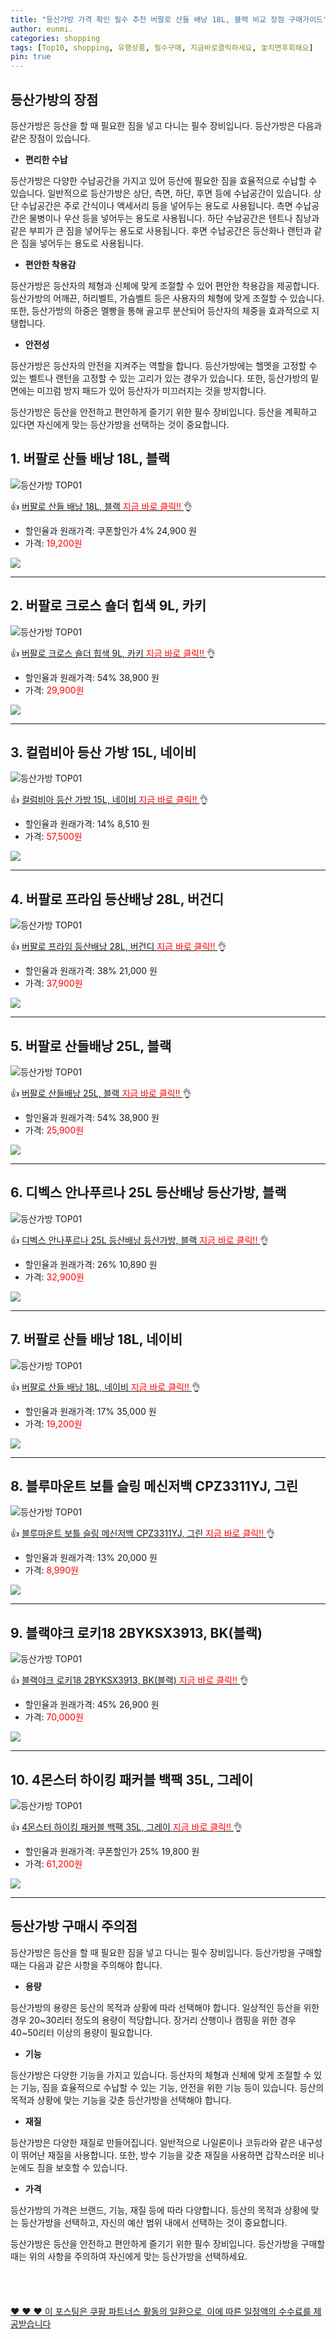 ```yaml
---
title: "등산가방 가격 확인 필수 추천 버팔로 산들 배낭 18L, 블랙 비교 장점 구매가이드"
author: eunmi.
categories: shopping
tags: [Top10, shopping, 유행상품, 필수구매, 지금바로클릭하세요, 놓치면후회해요]
pin: true
---
```

## 등산가방의 장점

등산가방은 등산을 할 때 필요한 짐을 넣고 다니는 필수 장비입니다. 등산가방은 다음과 같은 장점이 있습니다.

* **편리한 수납**

등산가방은 다양한 수납공간을 가지고 있어 등산에 필요한 짐을 효율적으로 수납할 수 있습니다. 일반적으로 등산가방은 상단, 측면, 하단, 후면 등에 수납공간이 있습니다. 상단 수납공간은 주로 간식이나 액세서리 등을 넣어두는 용도로 사용됩니다. 측면 수납공간은 물병이나 우산 등을 넣어두는 용도로 사용됩니다. 하단 수납공간은 텐트나 침낭과 같은 부피가 큰 짐을 넣어두는 용도로 사용됩니다. 후면 수납공간은 등산화나 랜턴과 같은 짐을 넣어두는 용도로 사용됩니다.

* **편안한 착용감**

등산가방은 등산자의 체형과 신체에 맞게 조절할 수 있어 편안한 착용감을 제공합니다. 등산가방의 어깨끈, 허리벨트, 가슴벨트 등은 사용자의 체형에 맞게 조절할 수 있습니다. 또한, 등산가방의 하중은 멜빵을 통해 골고루 분산되어 등산자의 체중을 효과적으로 지탱합니다.

* **안전성**

등산가방은 등산자의 안전을 지켜주는 역할을 합니다. 등산가방에는 헬멧을 고정할 수 있는 벨트나 랜턴을 고정할 수 있는 고리가 있는 경우가 있습니다. 또한, 등산가방의 밑면에는 미끄럼 방지 패드가 있어 등산자가 미끄러지는 것을 방지합니다.

등산가방은 등산을 안전하고 편안하게 즐기기 위한 필수 장비입니다. 등산을 계획하고 있다면 자신에게 맞는 등산가방을 선택하는 것이 중요합니다.

   

## 1. 버팔로 산들 배낭 18L, 블랙

![등산가방 TOP01](https://thumbnail8.coupangcdn.com/thumbnails/remote/230x230ex/image/retail/images/2979344679073970-9b6495c7-5b80-42bf-af28-20ab00023a44.jpg)


👍 [버팔로 산들 배낭 18L, 블랙 <font color=red> 지금 바로 클릭!! </font> ](https://link.coupang.com/re/AFFSDP?lptag=AF3617701&subid=GithubCoopas&pageKey=6468020589&traceid=V0-153&itemId=14123160791&vendorItemId=5464500481) 👌 


- 할인율과 원래가격: 쿠폰할인가 4%  24,900   원
- 가격: <span style='color:red'>19,200원</span>

[![](/discount_price.png)](https://link.coupang.com/re/AFFSDP?lptag=AF3617701&subid=GithubCoopas&pageKey=6468020589&traceid=V0-153&itemId=14123160791&vendorItemId=5464500481)

---


   

## 2. 버팔로 크로스 숄더 힙색 9L, 카키

![등산가방 TOP01](https://thumbnail6.coupangcdn.com/thumbnails/remote/230x230ex/image/retail/images/2020/08/07/10/4/c7b20a0e-2108-46af-8f22-41baa560cdb2.jpg)


👍 [버팔로 크로스 숄더 힙색 9L, 카키 <font color=red> 지금 바로 클릭!! </font> ](https://link.coupang.com/re/AFFSDP?lptag=AF3617701&subid=GithubCoopas&pageKey=6446049322&traceid=V0-153&itemId=13973484955&vendorItemId=71261650428) 👌 


- 할인율과 원래가격: 54%  38,900   원
- 가격: <span style='color:red'>29,900원</span>

[![](/discount_price.png)](https://link.coupang.com/re/AFFSDP?lptag=AF3617701&subid=GithubCoopas&pageKey=6446049322&traceid=V0-153&itemId=13973484955&vendorItemId=71261650428)

---


   

## 3. 컬럼비아 등산 가방 15L, 네이비

![등산가방 TOP01](https://thumbnail9.coupangcdn.com/thumbnails/remote/230x230ex/image/vendor_inventory/adf2/0d502641317238ad2dced7589cbad9932ef5b980c922725dc4c5e1ca4456.PNG)


👍 [컬럼비아 등산 가방 15L, 네이비 <font color=red> 지금 바로 클릭!! </font> ](https://link.coupang.com/re/AFFSDP?lptag=AF3617701&subid=GithubCoopas&pageKey=7558702634&traceid=V0-153&itemId=19908825334&vendorItemId=87004657295) 👌 


- 할인율과 원래가격: 14%  8,510   원
- 가격: <span style='color:red'>57,500원</span>

[![](/discount_price.png)](https://link.coupang.com/re/AFFSDP?lptag=AF3617701&subid=GithubCoopas&pageKey=7558702634&traceid=V0-153&itemId=19908825334&vendorItemId=87004657295)

---


   

## 4. 버팔로 프라임 등산배낭 28L, 버건디

![등산가방 TOP01](https://thumbnail9.coupangcdn.com/thumbnails/remote/230x230ex/image/retail/images/6083102776365534-0ea54c18-81e5-44d7-ab30-561399829108.jpg)


👍 [버팔로 프라임 등산배낭 28L, 버건디 <font color=red> 지금 바로 클릭!! </font> ](https://link.coupang.com/re/AFFSDP?lptag=AF3617701&subid=GithubCoopas&pageKey=238348717&traceid=V0-153&itemId=755749053&vendorItemId=4908536976) 👌 


- 할인율과 원래가격: 38%  21,000   원
- 가격: <span style='color:red'>37,900원</span>

[![](/discount_price.png)](https://link.coupang.com/re/AFFSDP?lptag=AF3617701&subid=GithubCoopas&pageKey=238348717&traceid=V0-153&itemId=755749053&vendorItemId=4908536976)

---


   

## 5. 버팔로 산들배낭 25L, 블랙

![등산가방 TOP01](https://thumbnail7.coupangcdn.com/thumbnails/remote/230x230ex/image/retail/images/3832622716449432-9042d999-24f8-4055-a945-f6b2fd9a9483.jpg)


👍 [버팔로 산들배낭 25L, 블랙 <font color=red> 지금 바로 클릭!! </font> ](https://link.coupang.com/re/AFFSDP?lptag=AF3617701&subid=GithubCoopas&pageKey=4931623158&traceid=V0-153&itemId=6481528892&vendorItemId=73775809102) 👌 


- 할인율과 원래가격: 54%  38,900   원
- 가격: <span style='color:red'>25,900원</span>

[![](/discount_price.png)](https://link.coupang.com/re/AFFSDP?lptag=AF3617701&subid=GithubCoopas&pageKey=4931623158&traceid=V0-153&itemId=6481528892&vendorItemId=73775809102)

---


   

## 6. 디벡스 안나푸르나 25L 등산배낭 등산가방, 블랙

![등산가방 TOP01](https://thumbnail8.coupangcdn.com/thumbnails/remote/230x230ex/image/vendor_inventory/dd4a/26c98a371a035583b2d78a63063bea60a287379a64e4fcbf3e347358232c.png)


👍 [디벡스 안나푸르나 25L 등산배낭 등산가방, 블랙 <font color=red> 지금 바로 클릭!! </font> ](https://link.coupang.com/re/AFFSDP?lptag=AF3617701&subid=GithubCoopas&pageKey=5408505944&traceid=V0-153&itemId=8125433938&vendorItemId=75413710225) 👌 


- 할인율과 원래가격: 26%  10,890   원
- 가격: <span style='color:red'>32,900원</span>

[![](/discount_price.png)](https://link.coupang.com/re/AFFSDP?lptag=AF3617701&subid=GithubCoopas&pageKey=5408505944&traceid=V0-153&itemId=8125433938&vendorItemId=75413710225)

---


   

## 7. 버팔로 산들 배낭 18L, 네이비

![등산가방 TOP01](https://thumbnail6.coupangcdn.com/thumbnails/remote/230x230ex/image/retail/images/2019/10/15/17/5/8aa6f9a7-1eb7-4f03-924a-54eacfc66324.jpg)


👍 [버팔로 산들 배낭 18L, 네이비 <font color=red> 지금 바로 클릭!! </font> ](https://link.coupang.com/re/AFFSDP?lptag=AF3617701&subid=GithubCoopas&pageKey=6468020589&traceid=V0-153&itemId=14106524171&vendorItemId=5464500469) 👌 


- 할인율과 원래가격: 17%  35,000   원
- 가격: <span style='color:red'>19,200원</span>

[![](/discount_price.png)](https://link.coupang.com/re/AFFSDP?lptag=AF3617701&subid=GithubCoopas&pageKey=6468020589&traceid=V0-153&itemId=14106524171&vendorItemId=5464500469)

---


   

## 8. 블루마운트 보틀 슬링 메신저백 CPZ3311YJ, 그린

![등산가방 TOP01](https://thumbnail8.coupangcdn.com/thumbnails/remote/230x230ex/image/rs_quotation_api/bwcjfjlm/6e4835d459754b92af7e9bf33616fef9.jpg)


👍 [블루마운트 보틀 슬링 메신저백 CPZ3311YJ, 그린 <font color=red> 지금 바로 클릭!! </font> ](https://link.coupang.com/re/AFFSDP?lptag=AF3617701&subid=GithubCoopas&pageKey=5979720007&traceid=V0-153&itemId=10763634236&vendorItemId=78044134343) 👌 


- 할인율과 원래가격: 13%  20,000   원
- 가격: <span style='color:red'>8,990원</span>

[![](/discount_price.png)](https://link.coupang.com/re/AFFSDP?lptag=AF3617701&subid=GithubCoopas&pageKey=5979720007&traceid=V0-153&itemId=10763634236&vendorItemId=78044134343)

---


   

## 9. 블랙야크 로키18 2BYKSX3913, BK(블랙)

![등산가방 TOP01](https://thumbnail9.coupangcdn.com/thumbnails/remote/230x230ex/image/vendor_inventory/9ef4/ceb86a0f7d726bb742f2df806e9b6f282ca2a70db2853f08815442da926c.png)


👍 [블랙야크 로키18 2BYKSX3913, BK(블랙) <font color=red> 지금 바로 클릭!! </font> ](https://link.coupang.com/re/AFFSDP?lptag=AF3617701&subid=GithubCoopas&pageKey=7185485030&traceid=V0-153&itemId=18130915260&vendorItemId=87555970859) 👌 


- 할인율과 원래가격: 45%  26,900   원
- 가격: <span style='color:red'>70,000원</span>

[![](/discount_price.png)](https://link.coupang.com/re/AFFSDP?lptag=AF3617701&subid=GithubCoopas&pageKey=7185485030&traceid=V0-153&itemId=18130915260&vendorItemId=87555970859)

---


   

## 10. 4몬스터 하이킹 패커블 백팩 35L, 그레이

![등산가방 TOP01](https://thumbnail7.coupangcdn.com/thumbnails/remote/230x230ex/image/retail/images/2023/10/25/11/5/4f466850-32ca-49a8-9d30-a7179a1a7d56.jpg)


👍 [4몬스터 하이킹 패커블 백팩 35L, 그레이 <font color=red> 지금 바로 클릭!! </font> ](https://link.coupang.com/re/AFFSDP?lptag=AF3617701&subid=GithubCoopas&pageKey=7674718124&traceid=V0-153&itemId=20483221675&vendorItemId=87562150471) 👌 


- 할인율과 원래가격: 쿠폰할인가 25%  19,800   원
- 가격: <span style='color:red'>61,200원</span>

[![](/discount_price.png)](https://link.coupang.com/re/AFFSDP?lptag=AF3617701&subid=GithubCoopas&pageKey=7674718124&traceid=V0-153&itemId=20483221675&vendorItemId=87562150471)

---
## 등산가방 구매시 주의점

등산가방은 등산을 할 때 필요한 짐을 넣고 다니는 필수 장비입니다. 등산가방을 구매할 때는 다음과 같은 사항을 주의해야 합니다.

* **용량**

등산가방의 용량은 등산의 목적과 상황에 따라 선택해야 합니다. 일상적인 등산을 위한 경우 20~30리터 정도의 용량이 적당합니다. 장거리 산행이나 캠핑을 위한 경우 40~50리터 이상의 용량이 필요합니다.

* **기능**

등산가방은 다양한 기능을 가지고 있습니다. 등산자의 체형과 신체에 맞게 조절할 수 있는 기능, 짐을 효율적으로 수납할 수 있는 기능, 안전을 위한 기능 등이 있습니다. 등산의 목적과 상황에 맞는 기능을 갖춘 등산가방을 선택해야 합니다.

* **재질**

등산가방은 다양한 재질로 만들어집니다. 일반적으로 나일론이나 코듀라와 같은 내구성이 뛰어난 재질을 사용합니다. 또한, 방수 기능을 갖춘 재질을 사용하면 갑작스러운 비나 눈에도 짐을 보호할 수 있습니다.

* **가격**

등산가방의 가격은 브랜드, 기능, 재질 등에 따라 다양합니다. 등산의 목적과 상황에 맞는 등산가방을 선택하고, 자신의 예산 범위 내에서 선택하는 것이 중요합니다.

등산가방은 등산을 안전하고 편안하게 즐기기 위한 필수 장비입니다. 등산가방을 구매할 때는 위의 사항을 주의하여 자신에게 맞는 등산가방을 선택하세요.<br><br><br><br><br> [ ❤ ❤ ❤ 이 포스팅은 쿠팡 파트너스 활동의 일환으로, 이에 따른 일정액의 수수료를 제공받습니다](https://link.coupang.com/a/bcEFyh)